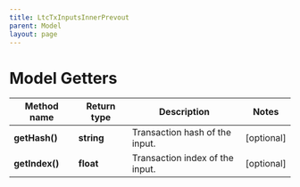 ```yaml
---
title: LtcTxInputsInnerPrevout
parent: Model
layout: page
---
```


# Model Getters

Method name | Return type | Description | Notes
------------ | ------------- | ------------- | -------------
**getHash()** | **string** | Transaction hash of the input. | [optional]
**getIndex()** | **float** | Transaction index of the input. | [optional]

